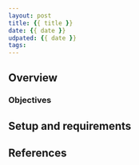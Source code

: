 ```yaml
---
layout: post
title: {{ title }}
date: {{ date }}
udpated: {{ date }}
tags:
---
```


## Overview
### Objectives

## Setup and requirements


## References
